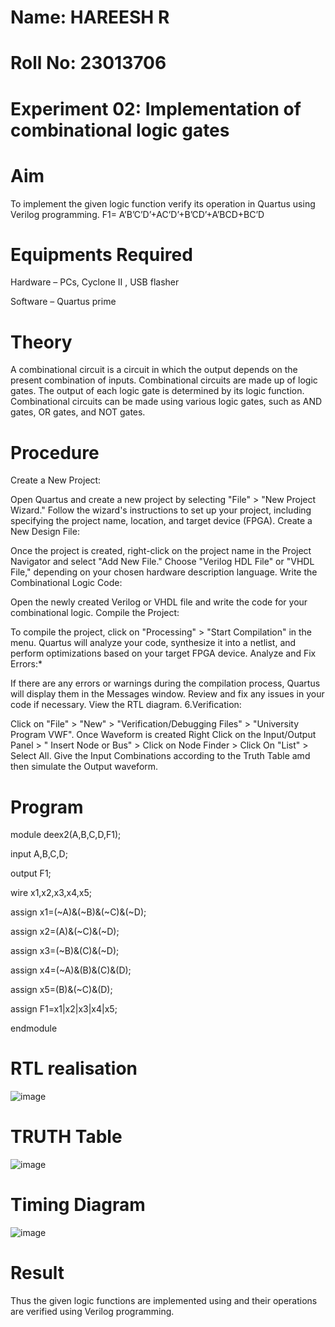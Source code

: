 # Name: HAREESH R

# Roll No: 23013706

# Experiment 02: Implementation of combinational logic gates

# Aim
To implement the given logic function verify its operation in Quartus using Verilog programming.
 F1= A’B’C’D’+AC’D’+B’CD’+A’BCD+BC’D
# Equipments Required
Hardware – PCs, Cyclone II , USB flasher

Software – Quartus prime
# Theory
A combinational circuit is a circuit in which the output depends on the present combination of inputs. Combinational circuits are made up of logic gates. The output of each logic gate is determined by its logic function. Combinational circuits can be made using various logic gates, such as AND gates, OR gates, and NOT gates.

# Procedure
Create a New Project:

Open Quartus and create a new project by selecting "File" > "New Project Wizard."
Follow the wizard's instructions to set up your project, including specifying the project name, location, and target device (FPGA).
Create a New Design File:

Once the project is created, right-click on the project name in the Project Navigator and select "Add New File."
Choose "Verilog HDL File" or "VHDL File," depending on your chosen hardware description language.
Write the Combinational Logic Code:

Open the newly created Verilog or VHDL file and write the code for your combinational logic.
Compile the Project:

To compile the project, click on "Processing" > "Start Compilation" in the menu.
Quartus will analyze your code, synthesize it into a netlist, and perform optimizations based on your target FPGA device.
Analyze and Fix Errors:*

If there are any errors or warnings during the compilation process, Quartus will display them in the Messages window.
Review and fix any issues in your code if necessary.
View the RTL diagram.
6.Verification:

Click on "File" > "New" > "Verification/Debugging Files" > "University Program VWF".
Once Waveform is created Right Click on the Input/Output Panel > " Insert Node or Bus" > Click on Node Finder > Click On "List" > Select All.
Give the Input Combinations according to the Truth Table amd then simulate the Output waveform.

# Program
module deex2(A,B,C,D,F1);

input A,B,C,D;

output F1;

wire x1,x2,x3,x4,x5;

assign x1=(~A)&(~B)&(~C)&(~D);

assign x2=(A)&(~C)&(~D);

assign x3=(~B)&(C)&(~D);

assign x4=(~A)&(B)&(C)&(D);

assign x5=(B)&(~C)&(D);

assign F1=x1|x2|x3|x4|x5;

endmodule

# RTL realisation
![image](https://github.com/HareeshrajaR/Experiment--02-Implementation-of-combinational-logic-/assets/144870459/a2083a6d-2fff-4fa0-bb94-8e844e82865e)

# TRUTH Table
![image](https://github.com/HareeshrajaR/Experiment--02-Implementation-of-combinational-logic-/assets/144870459/90b79cc6-5c53-432a-93cc-2e6a90ac6ac3)


# Timing Diagram
![image](https://github.com/HareeshrajaR/Experiment--02-Implementation-of-combinational-logic-/assets/144870459/6ab981e6-644b-470c-8346-90bc7df4f356)



# Result
Thus the given logic functions are implemented using  and their operations are verified using Verilog programming.
